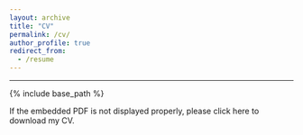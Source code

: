 ```yaml
---
layout: archive
title: "CV"
permalink: /cv/
author_profile: true
redirect_from:
  - /resume
---
```


****

{% include base_path %}

If the embedded PDF is not displayed properly, please click here to download my CV.

<center>
  <object data=
"https://jeangjy.github.io/files/Jingyan Guo_CV_UCR_Draft 3.pdf#navpanes=0" width="700" height="600">
  </object>
</center>